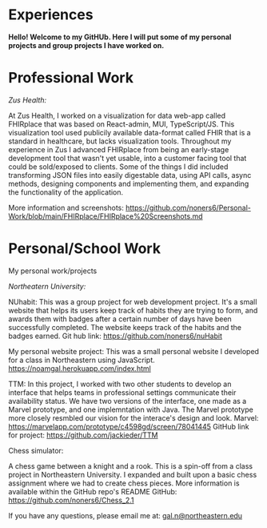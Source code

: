 # Experiences

**Hello! Welcome to my GitHUb. Here I will put some of my personal projects and group projects I have worked on.**

# Professional Work

*Zus Health:*

At Zus Health, I worked on a visualization for data web-app called FHIRplace that was based on React-admin, MUI, TypeScript/JS. This visualization tool used publicily available data-format called FHIR that is a standard in healthcare, but lacks visualization tools. Throughout my experience in Zus I advanced FHIRplace from being an early-stage development tool that wasn't yet usable, into a customer facing tool that could be sold/exposed to clients. Some of the things I did included transforming JSON files into easily digestable data, using API calls, async methods, designing components and implementing them, and expanding the functionality of the application. 

More information and screenshots:
https://github.com/noners6/Personal-Work/blob/main/FHIRplace/FHIRplace%20Screenshots.md


# Personal/School Work 
My personal work/projects

*Northeatern University:*

NUhabit:
This was a group project for web development project.  It's a small website that helps its users keep track of habits they are trying to form, and awards them with badges after a certain number of days have been successfully completed. The website keeps track of the habits and the badges earned. 
Git hub link: 
https://github.com/noners6/nuHabit

My personal website project:
This was a small personal website I developed for a class in Northeastern using JavaScript. 
https://noamgal.herokuapp.com/index.html

TTM:
In this project, I worked with two other students to develop an interface that helps teams in professional settings communicate their availability status. We have two versions of the interface, one made as a Marvel prototype, and one implemntation with Java. The Marvel prototype more closely resmbled our vision for the interace's design and look. 
Marvel: https://marvelapp.com/prototype/c4598gd/screen/78041445
GitHub link for project: https://github.com/jackieder/TTM

Chess simulator:

A chess game between a knight and a rook. This is a spin-off from a class project in Northeastern University. I expanded and built upon a basic chess assignment where we had to create chess pieces. More information is available within the GitHub repo's README
GitHub: https://github.com/noners6/Chess_2.1

If you have any questions, please email me at: gal.n@northeastern.edu
